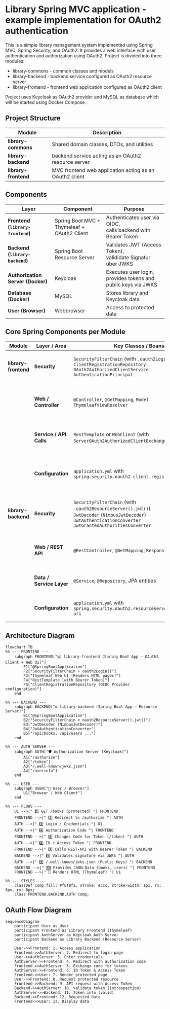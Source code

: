 # Library Spring MVC application - example implementation for OAuth2 authentication

This is a simple library management system implemented using Spring MVC, Spring Security, and OAuth2.
It provides a web interface with user authentication and authorization using OAuth2.
Project is divided into three modules:

- library-commons - common classes and models
- library-backend - backend service configured as OAuth2 resource server
- library-frontend - frontend web application configured as OAuth2 client

Project uses Keycloak as OAuth2 provider and MySQL as database which will be started using Docker Compose.

## Project Structure

| Module               | Description                                             |
|----------------------|---------------------------------------------------------|
| **library-commons**  | Shared domain classes, DTOs, and utilities              |
| **library-backend**  | backend service acting as an OAuth2 resource server     |
| **library-frontend** | MVC frontend web application acting as an OAuth2 client | |

## Components

| Layer                             | Component                                   | Purpose                                                           |
|-----------------------------------|---------------------------------------------|-------------------------------------------------------------------|
| **Frontend (`library-frontend`)** | Spring Boot MVC + Thymeleaf + OAuth2 Client | Authenticates user via OIDC, <br/>calls backend with Bearer Token |
| **Backend (`library-backend`)**   | Spring Boot Resource Server                 | Validates JWT (Access Token), <br/>valididate Signatur über JWKS  |
| **Authorization Server (Docker)** | Keycloak                                    | Executes user login, provides tokens and public keys via JWKS     |
| **Database (Docker)**             | MySQL                                       | Stores library and Keycloak data                                  |
| **User (Browser)**                | Webbrowser                                  | Access to protected data                                          |

## Core Spring Components per Module

| Module               | Layer / Area             | Key Classes / Beans                                                                                                                                                   | Purpose                                                                         |
|----------------------|--------------------------|-----------------------------------------------------------------------------------------------------------------------------------------------------------------------|---------------------------------------------------------------------------------|
| **library-frontend** | **Security**             | `SecurityFilterChain` (with `.oauth2Login()`)<br>`ClientRegistrationRepository`<br>`OAuth2AuthorizedClientService`<br>`AuthenticationPrincipal`                       | Handles OIDC login, stores tokens, and manages the `SecurityContext`            |
|                      | **Web / Controller**     | `@Controller`, `@GetMapping`, `Model`<br>`ThymeleafViewResolver`                                                                                                      | Renders HTML UI with Thymeleaf and provides routes such as `/books`, `/login`   |
|                      | **Service / API Calls**  | `RestTemplate` or `WebClient` (with `ServerOAuth2AuthorizedClientExchangeFilterFunction`)                                                                             | Invokes the `library-backend` REST endpoints using Bearer Tokens                |
|                      | **Configuration**        | `application.yml` with `spring.security.oauth2.client.registration.*`                                                                                                 | Defines Client ID, Secret, Scopes, Redirect URI, and provider endpoints         |
| **library-backend**  | **Security**             | `SecurityFilterChain` (with `.oauth2ResourceServer().jwt()`)<br>`JwtDecoder` (`NimbusJwtDecoder`)<br>`JwtAuthenticationConverter`<br>`JwtGrantedAuthoritiesConverter` | Validates JWTs, checks signatures, and converts claims into granted authorities |
|                      | **Web / REST API**       | `@RestController`, `@GetMapping`, `ResponseEntity`                                                                                                                    | Exposes protected REST endpoints (e.g. `/api/books`, `/api/users`)              |
|                      | **Data / Service Layer** | `@Service`, `@Repository`, JPA entities                                                                                                                               | Business logic, database access, and persistence                                |
|                      | **Configuration**        | `application.yml` with `spring.security.oauth2.resourceserver.jwt.jwk-set-uri`                                                                                        | Defines JWKS URI and other security properties                                  |

## Architecture Diagram

```mermaid
flowchart TB
%% --- FRONTEND ---
    subgraph FRONTEND["💻 library-frontend (Spring Boot App – OAuth2 Client + Web UI)"]
        F1["@SpringBootApplication"]
        F2["SecurityFilterChain + oauth2Login()"]
        F3["Thymeleaf Web UI (Renders HTML pages)"]
        F4["RestTemplate (with Bearer Token)"]
        F5["ClientRegistrationRepository (OIDC Provider configuration)"]
    end

%% --- BACKEND ---
    subgraph BACKEND["⚙️ library-backend (Spring Boot App – Resource Server)"]
        B1["@SpringBootApplication"]
        B2["SecurityFilterChain + oauth2ResourceServer().jwt()"]
        B3["JwtDecoder (NimbusJwtDecoder)"]
        B4["JwtAuthenticationConverter"]
        B5["/api/books, /api/users ..."]
    end

%% --- AUTH SERVER ---
    subgraph AUTH["🛡️ Authorization Server (Keycloak)"]
        A1["/authorize"]
        A2["/token"]
        A3["/.well-known/jwks.json"]
        A4["/userinfo"]
    end

%% --- USER ---
    subgraph USER["👤 User / Browser"]
        U1["Browser / Web Client"]
    end

%% --- FLOWS ---
    U1 -->|" 1️⃣ GET /books (protected) "| FRONTEND
    FRONTEND -->|" 2️⃣ Redirect to /authorize "| AUTH
    AUTH -->|" 3️⃣ Login / Credentials "| U1
    AUTH -->|" 4️⃣ Authorization Code "| FRONTEND
    FRONTEND -->|" 5️⃣ Changes Code for Token (/token) "| AUTH
    AUTH -->|" 6️⃣ ID + Access Token "| FRONTEND
    FRONTEND -->|" 7️⃣ Calls REST-API with Bearer Token "| BACKEND
    BACKEND -->|" 8️⃣ Validates signature via JWKS "| AUTH
    AUTH -->|" 9️⃣ /.well-known/jwks.json (Public Keys) "| BACKEND
    BACKEND -->|" 🔟 Provides JSON-Data (books, users) "| FRONTEND
    FRONTEND -->|" 🏁 Renders HTML (Thymeleaf) "| U1

%% --- STYLES ---
    classDef comp fill: #f6f8fa, stroke: #ccc, stroke-width: 1px, rx: 8px, ry: 8px;
    class FRONTEND,BACKEND,AUTH comp;
```

## OAuth Flow Diagram
```mermaid
sequenceDiagram
    participant User as User
    participant Frontend as Library Frontend (Thymeleaf)
    participant AuthServer as Keycloak Auth Server
    participant Backend as Library Backend (Resource Server)

    User->>Frontend: 1. Access application
    Frontend->>AuthServer: 2. Redirect to login page
    User->>AuthServer: 3. Enter credentials
    AuthServer->>Frontend: 4. Redirect with authorization code
    Frontend->>AuthServer: 5. Exchange code for tokens
    AuthServer->>Frontend: 6. ID Token & Access Token
    Frontend->>User: 7. Render protected page
    User->>Frontend: 8. Request protected resource
    Frontend->>Backend: 9. API request with Access Token
    Backend->>AuthServer: 10. Validate token (introspection)
    AuthServer->>Backend: 11. Token info (valid)
    Backend->>Frontend: 12. Requested data
    Frontend->>User: 13. Display data
```
